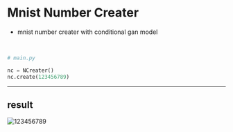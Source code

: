 
# Mnist Number Creater

- mnist number creater with conditional gan model

<br/>

```python
# main.py

nc = NCreater()
nc.create(123456789)

```

-----

## result

![123456789](https://user-images.githubusercontent.com/71556009/193618932-a5935478-d731-4ba3-88b1-76c3f5805d89.PNG)

<br/>